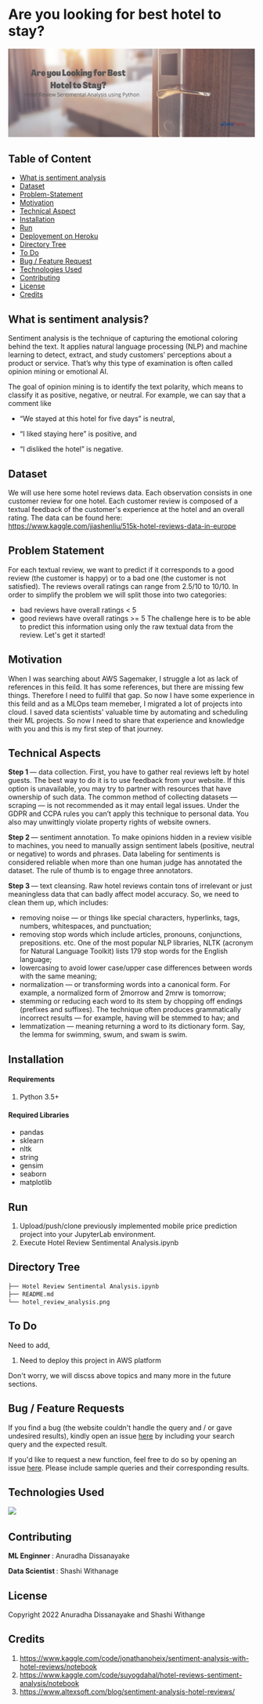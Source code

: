 # Are you looking for best hotel to stay? 

[<img target="_blank" src="https://github.com/Data-Fenix/Are-you-looking-for-best-hotel-to-stay/blob/main/hotel_review_analysis.png">](https://github.com/Data-Fenix/Are-you-looking-for-best-hotel-to-stay/blob/main/hotel_review_analysis.png)

## Table of Content
  * [What is sentiment analysis](#what-is-sentiment-analysis)
  * [Dataset](#dataset)
  * [Problem-Statement](#problem-statement)
  * [Motivation](#motivation)
  * [Technical Aspect](#technical-aspect)
  * [Installation](#installation)
  * [Run](#run)
  * [Deployement on Heroku](#deployement-on-heroku)
  * [Directory Tree](#directory-tree)
  * [To Do](#to-do)
  * [Bug / Feature Request](#bug---feature-request)
  * [Technologies Used](#technologies-used)
  * [Contributing](#Contributing)
  * [License](#license)
  * [Credits](#credits)


## What is sentiment analysis?

Sentiment analysis is the technique of capturing the emotional coloring behind the text. It applies natural language processing (NLP) and machine learning to detect, extract, and study customers’ perceptions about a product or service. That’s why this type of examination is often called opinion mining or emotional AI.

The goal of opinion mining is to identify the text polarity, which means to classify it as positive, negative, or neutral. For example, we can say that a comment like

* “We stayed at this hotel for five days” is neutral,

* “I liked staying here” is positive, and

* “I disliked the hotel” is negative.
 
## Dataset

We will use here some hotel reviews data. Each observation consists in one customer review for one hotel. Each customer review is composed of a textual feedback of the customer's experience at the hotel and an overall rating. The data can be found here: https://www.kaggle.com/jiashenliu/515k-hotel-reviews-data-in-europe


## Problem Statement
For each textual review, we want to predict if it corresponds to a good review (the customer is happy) or to a bad one (the customer is not satisfied). The reviews overall ratings can range from 2.5/10 to 10/10. In order to simplify the problem we will split those into two categories:

* bad reviews have overall ratings < 5
* good reviews have overall ratings >= 5
The challenge here is to be able to predict this information using only the raw textual data from the review. Let's get it started!

## Motivation

When I was searching about AWS Sagemaker, I struggle a lot as lack of references in this feild. It has some references, but there are missing few things. Therefore I need to fullfil that gap. So now I have some experience in this feild and as a MLOps team memeber, I migrated a lot of projects into cloud. I saved data scientists' valuable time by automating and scheduling their ML projects. So now I need to share that experience and knowledge with you and this is my first step of that journey.

## Technical Aspects

<b> Step 1 </b> — data collection. First, you have to gather real reviews left by hotel guests. The best way to do it is to use feedback from your website. If this option is unavailable, you may try to partner with resources that have ownership of such data. The common method of collecting datasets — scraping — is not recommended as it may entail legal issues. Under the GDPR and CCPA rules you can’t apply this technique to personal data. You also may unwittingly violate property rights of website owners.

<b> Step 2 </b>— sentiment annotation. To make opinions hidden in a review visible to machines, you need to manually assign sentiment labels (positive, neutral or negative) to words and phrases. Data labeling for sentiments is considered reliable when more than one human judge has annotated the dataset. The rule of thumb is to engage three annotators.

<b> Step 3 </b>— text cleansing. Raw hotel reviews contain tons of irrelevant or just meaningless data that can badly affect model accuracy. So, we need to clean them up, which includes:
* removing noise — or things like special characters, hyperlinks, tags, numbers, whitespaces, and punctuation;
* removing stop words which include articles, pronouns, conjunctions, prepositions. etc. One of the most popular NLP libraries, NLTK (acronym for Natural Language Toolkit) lists 179 stop words for the English language;
* lowercasing to avoid lower case/upper case differences between words with the same meaning;
* normalization — or transforming words into a canonical form. For example, a normalized form of 2morrow and 2mrw is tomorrow;
* stemming or reducing each word to its stem by chopping off endings (prefixes and suffixes). The technique often produces grammatically incorrect results — for example, having will be stemmed to hav; and
* lemmatization — meaning returning a word to its dictionary form. Say, the lemma for swimming, swum, and swam is swim.


## Installation

#### Requirements

1. Python 3.5+

#### Required Libraries

* pandas
* sklearn
* nltk
* string
* gensim
* seaborn
* matplotlib
    
## Run
1) Upload/push/clone previously implemented mobile price prediction project into your JupyterLab environment.
2) Execute Hotel Review Sentimental Analysis.ipynb


## Directory Tree

```
├── Hotel Review Sentimental Analysis.ipynb
├── README.md
└── hotel_review_analysis.png
```

## To Do

Need to add,
1) Need to deploy this project in AWS platform

Don't worry, we will discss above topics and many more in the future sections.

## Bug / Feature Requests
If you find a bug (the website couldn't handle the query and / or gave undesired results), kindly open an issue [here](https://github.com/Data-Fenix/how-do-we-earn-more-than-50K-per-year/issues/new) by including your search query and the expected result.

If you'd like to request a new function, feel free to do so by opening an issue [here](https://github.com/Data-Fenix/how-do-we-earn-more-than-50K-per-year/issues/new). Please include sample queries and their corresponding results.

## Technologies Used
[<img target="_blank" src="https://logos-world.net/wp-content/uploads/2021/10/Python-Symbol.png" width=200>](https://logos-world.net/wp-content/uploads/2021/10/Python-Symbol.png)

## Contributing

<p><b> ML Enginner </b> : Anuradha Dissanayake </p>
<p><b> Data Scientist </b>: Shashi Withanage </p>

## License

Copyright 2022 Anuradha Dissanayake and Shashi Withange

## Credits

1) https://www.kaggle.com/code/jonathanoheix/sentiment-analysis-with-hotel-reviews/notebook
2) https://www.kaggle.com/code/suyogdahal/hotel-reviews-sentiment-analysis/notebook
3) https://www.altexsoft.com/blog/sentiment-analysis-hotel-reviews/

